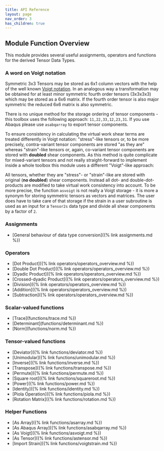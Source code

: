 ```yaml
---
title: API Reference
layout: page
nav_order: 3
has_children: true
---
```


## Module Function Overview

This module provides several useful assignments, operators and functions for the derived Tensor Data Types.

### A word on Voigt notation
Symmetric 3x3 Tensors may be stored as 6x1 column vectors with the help of the well known [Voigt notation](https://en.wikipedia.org/wiki/Voigt_notation). In an analogous way a transformation may be obtained for at least minor symmetric fourth order tensors (3x3x3x3) which may be stored as a 6x6 matrix. If the fourth order tensor is also major symmetric the reduced 6x6 matrix is also symmetric.

There is no unique method for the storage ordering of tensor components - this toolbox uses the following approach:
`11,22,33,12,23,31`. If you use Abaqus please use `asabqarray` to export tensor components.

To ensure consistency in calculating the virtual work shear terms are treated differently in Voigt notation: "stress"-like tensors or, to be more precisely, contra-variant tensor components are stored "as they are" whereas "strain"-like tensors or, again, co-variant tensor components are stored with **doubled** shear components. As this method is quite complicate for mixed-variant tensors and not really straight-forward to implement inside a whole toolbox this module uses a different "Voigt"-like approach:

All tensors, whether they are "stress"- or "strain"-like are stored with original (**no doubled**) shear components. Instead all dot- and double-dot-products are modified to take virtual work consistency into account. To be more precise, the function `asvoigt` is not really a Voigt storage - it is more a synonym for storing symmetric tensors as vectors and matrices. The user does have to take care of that storage if the strain in a user subroutine is used as an input for a `Tensor2s` data type and divide all shear components by a factor of `2`.

### Assignments
- [General behaviour of data type conversion]({% link assignments.md %})

### Operators
- [Dot Product]({% link operators/operators_overview.md %})
- [Double Dot Product]({% link operators/operators_overview.md %})
- [Dyadic Product]({% link operators/operators_overview.md %})
- [Crossed-dyadic Product]({% link operators/operators_overview.md %})
- [Division]({% link operators/operators_overview.md %})
- [Addition]({% link operators/operators_overview.md %})
- [Subtraction]({% link operators/operators_overview.md %})

### Scalar-valued functions
- [Trace](functions/trace.md %})
- [Determinant](functions/determinant.md %})
- [Norm](functions/norm.md %})

### Tensor-valued functions
- [Deviator]({% link functions/deviator.md %})
- [Unimodular]({% link functions/unimodular.md %})
- [Inverse]({% link functions/inverse.md %})
- [Transpose]({% link functions/transpose.md %})
- [Permute]({% link functions/permute.md %})
- [Square root]({% link functions/squareroot.md %})
- [Power]({% link functions/power.md %})
- [Identity]({% link functions/identity.md %})
- [Piola Operation]({% link functions/piola.md %})
- [Rotation Matrix]({% link functions/rotation.md %})

### Helper Functions
- [As Array]({% link functions/asarray.md %})
- [As Abaqus Array]({% link functions/asabqarray.md %})
- [As Voigt]({% link functions/asvoigt.md %})
- [As Tensor]({% link functions/astensor.md %})
- [Import Strain]({% link functions/voigtstrain.md %})
